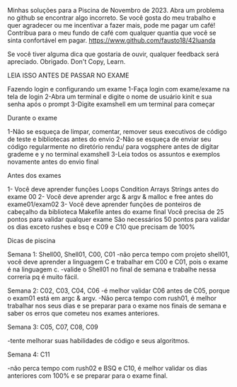 Minhas soluções para a Piscina de Novembro de 2023.
Abra um problema no github se encontrar algo incorreto.
Se você gosta do meu trabalho e quer agradecer ou me incentivar a fazer mais, pode me pagar um café!
Contribua para o meu fundo de café com qualquer quantia que você se sinta confortável em pagar.
https://www.github.com/fausto18/42luanda

Se você tiver alguma dica que gostaria de ouvir, qualquer feedback será apreciado. Obrigado.
Don't Copy, Learn.

LEIA ISSO ANTES DE PASSAR NO EXAME

Fazendo login e configurando um exame
1-Faça login com exame/exame na tela de login
2-Abra um terminal e digite o nome de usuário kinit e sua senha após o prompt
3-Digite examshell em um terminal para começar

Durante o exame

1-Não se esqueça de limpar, comentar, remover seus executivos de código de teste e bibliotecas antes do envio
2-Não se esqueça de enviar seu código regularmente no diretório rendu/ para vogsphere antes de digitar grademe e y no terminal examshell
3-Leia todos os assuntos e exemplos novamente antes do envio final

Antes dos exames

1- Você deve aprender funções Loops Condition Arrays Strings antes do exame 00
2- Você deve aprender argc & argv & malloc e free antes do exame01/exam02
3- Você deve aprender funções de ponteiros de cabeçalho da biblioteca Makefile antes do exame final
Você precisa de 25 pontos para validar qualquer exame
São necessários 50 pontos para validar os dias exceto rushes e bsq e C09 e C10 que precisam de 100%

Dicas de piscina

Semana 1: Shell00, Shell01, C00, C01
-não perca tempo com projeto shell01, você deve aprender a linguagem C e trabalhar em C00 e C01, pois o exame é na linguagem c.
-valide o Shell01 no final de semana e trabalhe nessa correria pq é muito fácil.

Semana 2: C02, C03, C04, C06
-é melhor validar C06 antes de C05, porque o exam01 está em argc & argv.
-Não perca tempo com rush01, é melhor trabalhar nos seus dias e se preparar para o exame nos finais de semana e saber os erros que cometeu nos exames anteriores.

Semana 3: C05, C07, C08, C09

-tente melhorar suas habilidades de código e seus algoritmos.

Semana 4: C11

-não perca tempo com rush02 e BSQ e C10, é melhor validar os dias anteriores com 100% e se preparar para o exame final.
